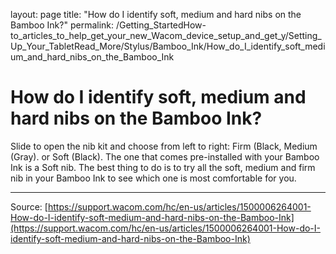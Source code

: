 layout: page
title: "How do I identify soft, medium and hard nibs on the Bamboo Ink?"
permalink: /Getting_StartedHow-to_articles_to_help_get_your_new_Wacom_device_setup_and_get_y/Setting_Up_Your_TabletRead_More/Stylus/Bamboo_Ink/How_do_I_identify_soft_medium_and_hard_nibs_on_the_Bamboo_Ink

# How do I identify soft, medium and hard nibs on the Bamboo Ink?

Slide to open the nib kit and choose from left to right: Firm (Black, Medium (Gray). or Soft (Black). The one that comes pre-installed with your Bamboo Ink is a Soft nib. The best thing to do is to try all the soft, medium and firm nib in your Bamboo Ink to see which one is most comfortable for you.

---
Source: [https://support.wacom.com/hc/en-us/articles/1500006264001-How-do-I-identify-soft-medium-and-hard-nibs-on-the-Bamboo-Ink](https://support.wacom.com/hc/en-us/articles/1500006264001-How-do-I-identify-soft-medium-and-hard-nibs-on-the-Bamboo-Ink)

